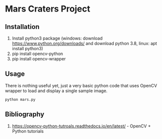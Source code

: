 # Mars Craters Project


## Installation

1. Install python3 package (windows: download https://www.python.org/downloads/ and download python 3.8, linux: apt install python3)
2. pip install opencv-python
3. pip install opencv-wrapper

## Usage

There is nothing useful yet, just a very basic python code that uses OpenCV wrapper to load and display a single sample image.

```console
python mars.py
```

## Bibliography

1. https://opencv-python-tutroals.readthedocs.io/en/latest/ - OpenCV + Python tutorials
